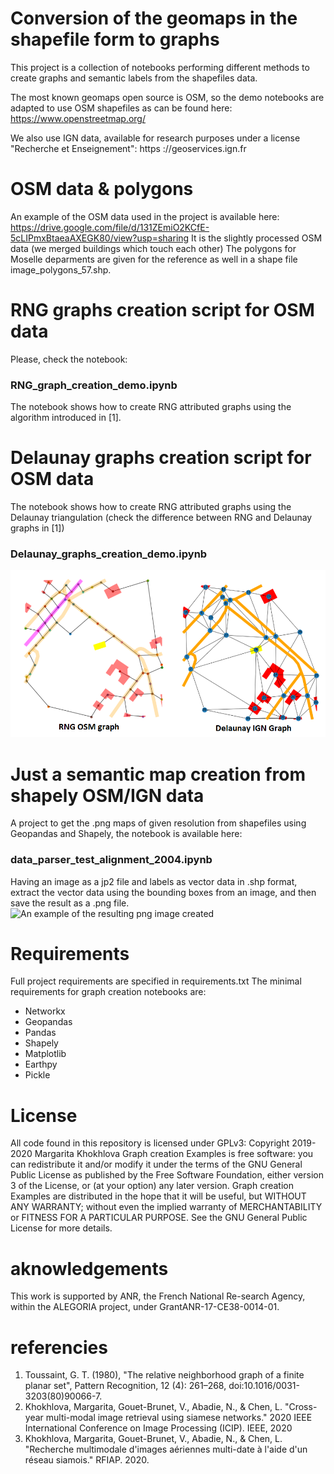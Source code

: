 
# Conversion of the geomaps in the shapefile form to graphs

This project is a collection of notebooks performing different methods to create graphs and semantic labels from the shapefiles data.

The most known geomaps open source is OSM, so the demo notebooks are adapted to use OSM shapefiles as can be found here: https://www.openstreetmap.org/

We also use IGN data, available for research purposes under a license  "Recherche et Enseignement": https ://geoservices.ign.fr

# OSM data & polygons
An example of the OSM data used in the project is available here: https://drive.google.com/file/d/131ZEmiO2KCfE-5cLIPmxBtaeaAXEGK80/view?usp=sharing
It is the slightly processed OSM data (we merged buildings which touch each other)
The polygons for Moselle deparments are given for the reference as well in a shape file image_polygons_57.shp.

# RNG graphs creation script for OSM data
Please, check the notebook:
### RNG_graph_creation_demo.ipynb
The notebook shows how to create RNG attributed  graphs using the algorithm introduced in [1].


# Delaunay graphs creation script for OSM data
The notebook shows how to create RNG attributed  graphs using the Delaunay triangulation (check the difference between RNG and Delaunay graphs in [1])
### Delaunay_graphs_creation_demo.ipynb

![An example of the resulting graphs created for OSM and IGN data](https://github.com/margokhokhlova/geomaps_with_pandas/blob/master/rng_delaunay.png)
 
# Just a semantic map creation from shapely OSM/IGN data

A project to get the .png maps of given resolution  from shapefiles using Geopandas and Shapely, the notebook is available here:
### data_parser_test_alignment_2004.ipynb
Having an image as a jp2 file and labels as vector data in .shp format, extract the vector data using the bounding boxes from an image, and then save the result as a .png file. 
![An example of the resulting png image created](https://github.com/margokhokhlova/geomaps_with_pandas/blob/master/1-2017-0850-6680-LA93-0M50-E080.png)

# Requirements
Full project requirements are specified in requirements.txt
The minimal requirements for graph creation notebooks are:
* Networkx
* Geopandas
* Pandas
* Shapely
* Matplotlib
* Earthpy
* Pickle

# License
All code found in this repository is licensed under GPLv3:
Copyright 2019-2020 Margarita Khokhlova
Graph creation Examples is free software: you can redistribute it and/or modify
it under the terms of the GNU General Public License as published by
the Free Software Foundation, either version 3 of the License, or
(at your option) any later version.
Graph creation Examples are distributed in the hope that it will be useful,
but WITHOUT ANY WARRANTY; without even the implied warranty of
MERCHANTABILITY or FITNESS FOR A PARTICULAR PURPOSE.  See the
GNU General Public License for more details.

# aknowledgements
This  work  is  supported  by  ANR,  the  French  National  Re-search Agency, within the ALEGORIA project, under GrantANR-17-CE38-0014-01.

# referencies
1. Toussaint, G. T. (1980), "The relative neighborhood graph of a finite planar set", Pattern Recognition, 12 (4): 261–268, doi:10.1016/0031-3203(80)90066-7.
2. Khokhlova, Margarita, Gouet-Brunet, V., Abadie, N., & Chen, L. "Cross-year multi-modal image retrieval using siamese networks." 2020 IEEE International Conference on Image Processing (ICIP). IEEE, 2020
3. Khokhlova, Margarita, Gouet-Brunet, V., Abadie, N., & Chen, L. "Recherche multimodale d'images aériennes multi-date à l'aide d'un réseau siamois." RFIAP. 2020.

